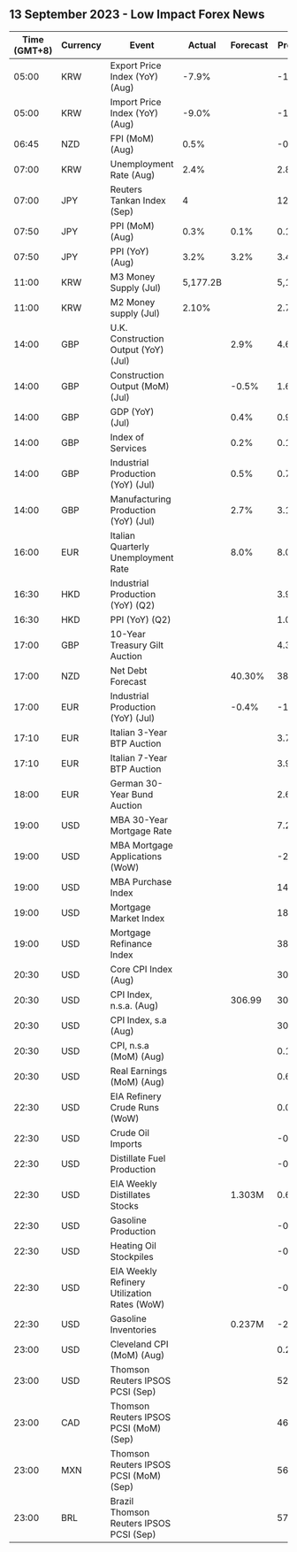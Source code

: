 ## 13 September 2023 - Low Impact Forex News

| Time (GMT+8) | Currency | Event | Actual | Forecast | Previous |
|------|----------|-------|--------|----------|----------|
| 05:00 | KRW | Export Price Index (YoY) (Aug) | -7.9% |  | -12.8% |
| 05:00 | KRW | Import Price Index (YoY) (Aug) | -9.0% |  | -13.5% |
| 06:45 | NZD | FPI (MoM) (Aug) | 0.5% |  | -0.5% |
| 07:00 | KRW | Unemployment Rate (Aug) | 2.4% |  | 2.8% |
| 07:00 | JPY | Reuters Tankan Index (Sep) | 4 |  | 12 |
| 07:50 | JPY | PPI (MoM) (Aug) | 0.3% | 0.1% | 0.1% |
| 07:50 | JPY | PPI (YoY) (Aug) | 3.2% | 3.2% | 3.4% |
| 11:00 | KRW | M3 Money Supply (Jul) | 5,177.2B |  | 5,168.9B |
| 11:00 | KRW | M2 Money supply (Jul) | 2.10% |  | 2.70% |
| 14:00 | GBP | U.K. Construction Output (YoY) (Jul) |  | 2.9% | 4.6% |
| 14:00 | GBP | Construction Output (MoM) (Jul) |  | -0.5% | 1.6% |
| 14:00 | GBP | GDP (YoY) (Jul) |  | 0.4% | 0.9% |
| 14:00 | GBP | Index of Services |  | 0.2% | 0.1% |
| 14:00 | GBP | Industrial Production (YoY) (Jul) |  | 0.5% | 0.7% |
| 14:00 | GBP | Manufacturing Production (YoY) (Jul) |  | 2.7% | 3.1% |
| 16:00 | EUR | Italian Quarterly Unemployment Rate |  | 8.0% | 8.0% |
| 16:30 | HKD | Industrial Production (YoY) (Q2) |  |  | 3.90% |
| 16:30 | HKD | PPI (YoY) (Q2) |  |  | 1.00% |
| 17:00 | GBP | 10-Year Treasury Gilt Auction |  |  | 4.350% |
| 17:00 | NZD | Net Debt Forecast |  | 40.30% | 38.50% |
| 17:00 | EUR | Industrial Production (YoY) (Jul) |  | -0.4% | -1.2% |
| 17:10 | EUR | Italian 3-Year BTP Auction |  |  | 3.71% |
| 17:10 | EUR | Italian 7-Year BTP Auction |  |  | 3.90% |
| 18:00 | EUR | German 30-Year Bund Auction |  |  | 2.680% |
| 19:00 | USD | MBA 30-Year Mortgage Rate |  |  | 7.21% |
| 19:00 | USD | MBA Mortgage Applications (WoW) |  |  | -2.9% |
| 19:00 | USD | MBA Purchase Index |  |  | 141.9 |
| 19:00 | USD | Mortgage Market Index |  |  | 183.6 |
| 19:00 | USD | Mortgage Refinance Index |  |  | 388.1 |
| 20:30 | USD | Core CPI Index (Aug) |  |  | 308.80 |
| 20:30 | USD | CPI Index, n.s.a. (Aug) |  | 306.99 | 305.69 |
| 20:30 | USD | CPI Index, s.a (Aug) |  |  | 304.35 |
| 20:30 | USD | CPI, n.s.a (MoM) (Aug) |  |  | 0.19% |
| 20:30 | USD | Real Earnings (MoM) (Aug) |  |  | 0.6% |
| 22:30 | USD | EIA Refinery Crude Runs (WoW) |  |  | 0.020M |
| 22:30 | USD | Crude Oil Imports |  |  | -0.251M |
| 22:30 | USD | Distillate Fuel Production |  |  | -0.006M |
| 22:30 | USD | EIA Weekly Distillates Stocks |  | 1.303M | 0.679M |
| 22:30 | USD | Gasoline Production |  |  | -0.217M |
| 22:30 | USD | Heating Oil Stockpiles |  |  | -0.048M |
| 22:30 | USD | EIA Weekly Refinery Utilization Rates (WoW) |  |  | -0.2% |
| 22:30 | USD | Gasoline Inventories |  | 0.237M | -2.666M |
| 23:00 | USD | Cleveland CPI (MoM) (Aug) |  |  | 0.2% |
| 23:00 | USD | Thomson Reuters IPSOS PCSI (Sep) |  |  | 52.24 |
| 23:00 | CAD | Thomson Reuters IPSOS PCSI (MoM) (Sep) |  |  | 46.90 |
| 23:00 | MXN | Thomson Reuters IPSOS PCSI (MoM) (Sep) |  |  | 56.37 |
| 23:00 | BRL | Brazil Thomson Reuters IPSOS PCSI (Sep) |  |  | 57.87 |
